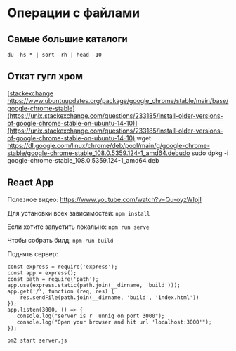 # Операции с файлами

## Cамые большие каталоги
```du -hs * | sort -rh | head -10```

## Откат гугл хром
[[stackexchange]([https://unix.stackexchange.com/questions/233185/install-older-versions-of-google-chrome-stable-on-ubuntu-14-10)
https://www.ubuntuupdates.org/package/google_chrome/stable/main/base/google-chrome-stable](https://unix.stackexchange.com/questions/233185/install-older-versions-of-google-chrome-stable-on-ubuntu-14-10)](https://unix.stackexchange.com/questions/233185/install-older-versions-of-google-chrome-stable-on-ubuntu-14-10)
wget https://dl.google.com/linux/chrome/deb/pool/main/g/google-chrome-stable/google-chrome-stable_108.0.5359.124-1_amd64.debudo 
sudo dpkg -i google-chrome-stable_108.0.5359.124-1_amd64.deb

## React App
Полезное видео: https://www.youtube.com/watch?v=Qu-oyzWIpjI

Для установки всех зависимостей: ```npm install```

Если хотите запустить локально: ```npm run serve```

Чтобы собрать билд: ```npm run build```

Поднять сервер:
```
const express = require('express');
const app = express();
const path = require('path');
app.use(express.static(path.join(__dirname, 'build')));
app.get('/', function (req, res) {
    res.sendFile(path.join(__dirname, 'build', 'index.html'))
});
app.listen(3000, () => {
   console.log("server is r  unnig on port 3000");
   console.log("Open your browser and hit url 'localhost:3000'");
});
```
```pm2 start server.js```



